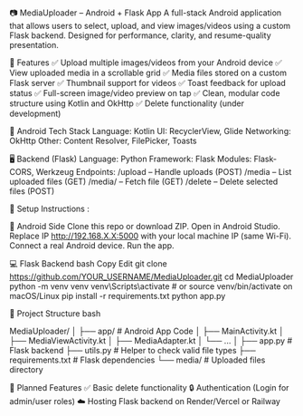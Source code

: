 📷 MediaUploader – Android + Flask App
A full-stack Android application that allows users to select, upload, and view images/videos using a custom Flask backend. Designed for performance, clarity, and resume-quality presentation.

🚀 Features
✅ Upload multiple images/videos from your Android device
✅ View uploaded media in a scrollable grid
✅ Media files stored on a custom Flask server
✅ Thumbnail support for videos
✅ Toast feedback for upload status
✅ Full-screen image/video preview on tap
✅ Clean, modular code structure using Kotlin and OkHttp
✅ Delete functionality (under development)

📱 Android Tech Stack
Language: Kotlin
UI: RecyclerView, Glide
Networking: OkHttp
Other: Content Resolver, FilePicker, Toasts

🖥️ Backend (Flask)
Language: Python
Framework: Flask
Modules: Flask-CORS, Werkzeug
Endpoints:
/upload – Handle uploads (POST)
/media – List uploaded files (GET)
/media/<filename> – Fetch file (GET)
/delete – Delete selected files (POST)

🔧 Setup Instructions : 

📲 Android Side
Clone this repo or download ZIP.
Open in Android Studio.
Replace IP http://192.168.X.X:5000 with your local machine IP (same Wi-Fi).
Connect a real Android device.
Run the app.

💻 Flask Backend
bash
Copy
Edit
git clone https://github.com/YOUR_USERNAME/MediaUploader.git
cd MediaUploader
python -m venv venv
venv\Scripts\activate        # or source venv/bin/activate on macOS/Linux
pip install -r requirements.txt
python app.py

📁 Project Structure
bash

MediaUploader/
│
├── app/                     # Android App Code
│   ├── MainActivity.kt
│   ├── MediaViewActivity.kt
│   ├── MediaAdapter.kt
│   └── ...
│
├── app.py                   # Flask backend
├── utils.py                 # Helper to check valid file types
├── requirements.txt         # Flask dependencies
└── media/                   # Uploaded files directory

📌 Planned Features
✅ Basic delete functionality
🔒 Authentication (Login for admin/user roles)
☁️ Hosting Flask backend on Render/Vercel or Railway
